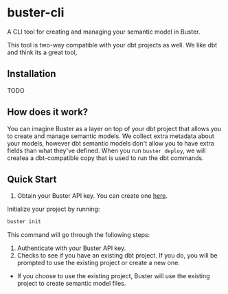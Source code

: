 # buster-cli

A CLI tool for creating and managing your semantic model in Buster.

This tool is two-way compatible with your dbt projects as well.  We like dbt and think its a great tool, 

## Installation

TODO

## How does it work?

You can imagine Buster as a layer on top of your dbt project that allows you to create and manage semantic models.  We collect extra metadata about your models, however dbt semantic models don't allow you to have extra fields than what they've defined.  When you run `buster deploy`, we will createa a dbt-compatible copy that is used to run the dbt commands.

## Quick Start

1. Obtain your Buster API key. You can create one [here](https://platform.buster.so/app/settings/api-keys).

Initialize your project by running:

```bash
buster init
```

This command will go through the following steps:

1. Authenticate with your Buster API key.
2. Checks to see if you have an existing dbt project. If you do, you will be prompted to use the existing project or create a new one.

- If you choose to use the existing project, Buster will use the existing project to create semantic model files.
